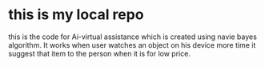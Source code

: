# this is my local repo 
this is the code for Ai-virtual assistance which is created using navie bayes algorithm. It works when user watches an object on his device more time it suggest that item to the person when it is for low price.